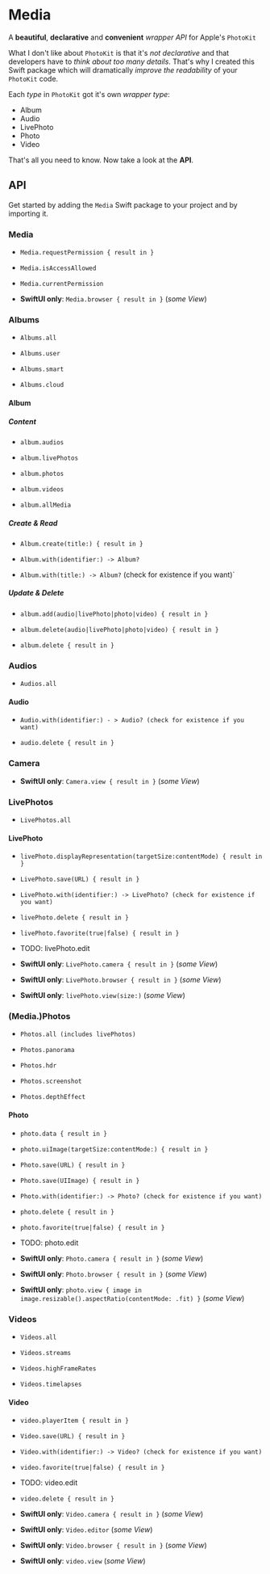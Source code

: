 # Media

A **beautiful**, **declarative** and **convenient** *wrapper API* for Apple's `PhotoKit`

What I don't like about `PhotoKit` is that it's *not declarative* and that developers have to *think about too many details*.
That's why I created this Swift package which will dramatically *improve the readability* of your `PhotoKit` code.

Each *type* in `PhotoKit` got it's own *wrapper type*:

- Album
- Audio
- LivePhoto
- Photo
- Video

That's all you need to know. Now take a look at the **API**.

## API

Get started by adding the `Media` Swift package to your project and by importing it.

### Media

- `Media.requestPermission { result in }`

- `Media.isAccessAllowed`

- `Media.currentPermission`

- **SwiftUI only**: `Media.browser { result in }` (*some View*)

### Albums

- `Albums.all`

- `Albums.user`

- `Albums.smart`

- `Albums.cloud`

#### Album

##### Content

- `album.audios`

- `album.livePhotos`

- `album.photos`

- `album.videos`

- `album.allMedia`

##### **C**reate & **R**ead

- `Album.create(title:) { result in }`

- `Album.with(identifier:) -> Album?`

- `Album.with(title:) -> Album?` (check for existence if you want)`

##### **U**pdate & **D**elete

- `album.add(audio|livePhoto|photo|video) { result in }`

- `album.delete(audio|livePhoto|photo|video) { result in }`

- `album.delete { result in }`

### Audios

- `Audios.all`

#### Audio

- `Audio.with(identifier:) - > Audio? (check for existence if you want)`

- `audio.delete { result in }`

### Camera

- **SwiftUI only**: `Camera.view { result in }` (*some View*)

### LivePhotos

- `LivePhotos.all`

#### LivePhoto

- `livePhoto.displayRepresentation(targetSize:contentMode) { result in }`

- `LivePhoto.save(URL) { result in }`

- `LivePhoto.with(identifier:) -> LivePhoto? (check for existence if you want)`

- `livePhoto.delete { result in }`

- `livePhoto.favorite(true|false) { result in }`

- TODO: livePhoto.edit

- **SwiftUI only**: `LivePhoto.camera { result in }` (*some View*)

- **SwiftUI only**: `LivePhoto.browser { result in }` (*some View*)

- **SwiftUI only**: `livePhoto.view(size:)` (*some View*)

### (Media.)Photos

- `Photos.all (includes livePhotos)`

- `Photos.panorama`

- `Photos.hdr`

- `Photos.screenshot`

- `Photos.depthEffect`

#### Photo

- `photo.data { result in }`

- `photo.uiImage(targetSize:contentMode:) { result in }`

- `Photo.save(URL) { result in }`

- `Photo.save(UIImage) { result in }`

- `Photo.with(identifier:) -> Photo? (check for existence if you want)`

- `photo.delete { result in }`

- `photo.favorite(true|false) { result in }`

- TODO: photo.edit

- **SwiftUI only**: `Photo.camera { result in }` (*some View*)

- **SwiftUI only**: `Photo.browser { result in }` (*some View*)

- **SwiftUI only**: `photo.view { image in image.resizable().aspectRatio(contentMode: .fit) }` (*some View*)

### Videos

- `Videos.all`

- `Videos.streams`

- `Videos.highFrameRates`

- `Videos.timelapses`

#### Video

- `video.playerItem { result in }`

- `Video.save(URL) { result in }`

- `Video.with(identifier:) -> Video? (check for existence if you want)`

- `video.favorite(true|false) { result in }`

- TODO: video.edit

- `video.delete { result in }`

- **SwiftUI only**: `Video.camera { result in }` (*some View*)

- **SwiftUI only**: `Video.editor` (*some View*)

- **SwiftUI only**: `Video.browser { result in }` (*some View*)

- **SwiftUI only**: `video.view` (*some View*)
